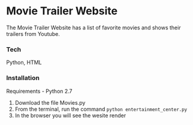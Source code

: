 # Movie Trailer Website

The Movie Trailer Website has a list of favorite movies and shows their trailers from Youtube.

### Tech
Python, HTML

### Installation
Requirements - Python 2.7

1. Download the file Movies.py
2. From the terminal, run the command ```python entertainment_center.py```
3. In the browser you will see the wesite render


